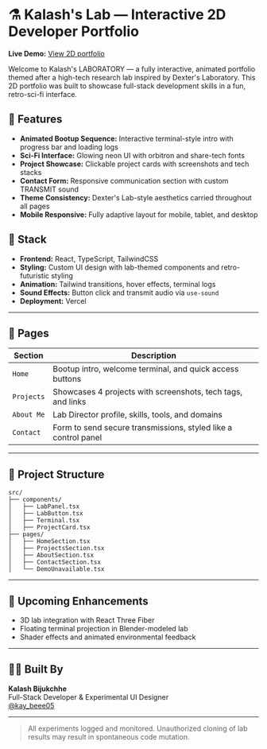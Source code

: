 # ⚗️ Kalash's Lab — Interactive 2D Developer Portfolio

**Live Demo:** [View 2D portfolio](portfolio-five-taupe-18.vercel.app)

Welcome to Kalash's LABORATORY — a fully interactive, animated portfolio themed after a high-tech research lab inspired by Dexter's Laboratory. This 2D portfolio was built to showcase full-stack development skills in a fun, retro-sci-fi interface.

## 🧪 Features
- **Animated Bootup Sequence:** Interactive terminal-style intro with progress bar and loading logs
- **Sci-Fi Interface:** Glowing neon UI with orbitron and share-tech fonts
- **Project Showcase:** Clickable project cards with screenshots and tech stacks
- **Contact Form:** Responsive communication section with custom TRANSMIT sound
- **Theme Consistency:** Dexter's Lab-style aesthetics carried throughout all pages
- **Mobile Responsive:** Fully adaptive layout for mobile, tablet, and desktop

## 🧬 Stack
- **Frontend:** React, TypeScript, TailwindCSS
- **Styling:** Custom UI design with lab-themed components and retro-futuristic styling
- **Animation:** Tailwind transitions, hover effects, terminal logs
- **Sound Effects:** Button click and transmit audio via `use-sound`
- **Deployment:** Vercel

---

## 🧠 Pages

| Section   | Description |
|-----------|-------------|
| `Home`    | Bootup intro, welcome terminal, and quick access buttons |
| `Projects`| Showcases 4 projects with screenshots, tech tags, and links |
| `About Me`| Lab Director profile, skills, tools, and domains |
| `Contact` | Form to send secure transmissions, styled like a control panel |

---

## 📁 Project Structure
```
src/
├── components/
│   ├── LabPanel.tsx
│   ├── LabButton.tsx
│   ├── Terminal.tsx
│   ├── ProjectCard.tsx
├── pages/
│   ├── HomeSection.tsx
│   ├── ProjectsSection.tsx
│   ├── AboutSection.tsx
│   ├── ContactSection.tsx
│   └── DemoUnavailable.tsx
```
---

## 🚀 Upcoming Enhancements

- 3D lab integration with React Three Fiber
- Floating terminal projection in Blender-modeled lab
- Shader effects and animated environmental feedback

---

## 🧑‍🔬 Built By

**Kalash Bijukchhe**  
Full-Stack Developer & Experimental UI Designer  
[@kay_beee05](https://www.instagram.com/kay_beee05)

---

> All experiments logged and monitored. Unauthorized cloning of lab results may result in spontaneous code mutation.
